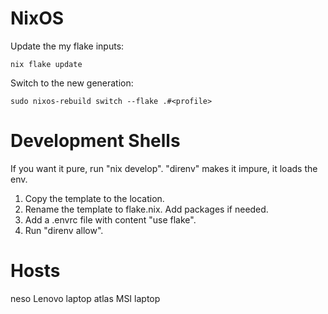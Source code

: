 # NixOS
Update the my flake inputs:
```
nix flake update
```
Switch to the new generation: 
```
sudo nixos-rebuild switch --flake .#<profile>
```
# Development Shells
If you want it pure, run "nix develop". "direnv" makes it impure, it loads the env.
1. Copy the template to the location.
2. Rename the template to flake.nix. Add packages if needed.
3. Add a .envrc file with content "use flake".
4. Run "direnv allow".

# Hosts
neso    Lenovo laptop
atlas   MSI laptop
